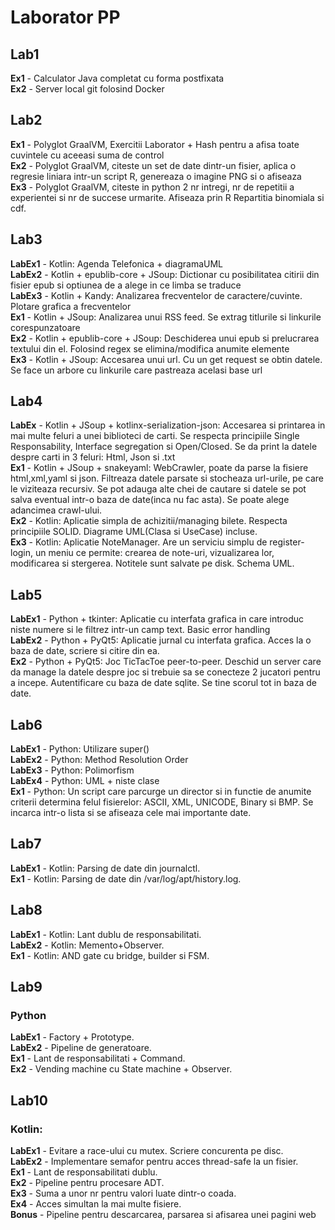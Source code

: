 # Laborator PP

## Lab1
**Ex1** - Calculator Java completat cu forma postfixata<br>
**Ex2** - Server local git folosind Docker<br>

## Lab2
**Ex1** - Polyglot GraalVM, Exercitii Laborator + Hash pentru a afisa toate cuvintele cu aceeasi suma de control<br>
**Ex2** - Polyglot GraalVM, citeste un set de date dintr-un fisier, aplica o regresie liniara intr-un script R, genereaza o imagine PNG si o afiseaza<br>
**Ex3** - Polyglot GraalVM, citeste in python 2 nr intregi, nr de repetitii a experientei si nr de succese urmarite. Afiseaza prin R Repartitia binomiala si cdf.<br>  

## Lab3
**LabEx1** - Kotlin: Agenda Telefonica + diagramaUML<br>
**LabEx2** - Kotlin + epublib-core + JSoup: Dictionar cu posibilitatea citirii din fisier epub si optiunea de a alege in ce limba se traduce<br>
**LabEx3** - Kotlin + Kandy: Analizarea frecventelor de caractere/cuvinte. Plotare grafica a frecventelor<br>
**Ex1** - Kotlin + JSoup: Analizarea unui RSS feed. Se extrag titlurile si linkurile corespunzatoare<br>
**Ex2** - Kotlin + epublib-core + JSoup: Deschiderea unui epub si prelucrarea textului din el. Folosind regex se elimina/modifica anumite elemente<br> 
**Ex3** - Kotlin + JSoup: Accesarea unui url. Cu un get request se obtin datele. Se face un arbore cu linkurile care pastreaza acelasi base url<br>

## Lab4
**LabEx** - Kotlin + JSoup + kotlinx-serialization-json: Accesarea si printarea in mai multe feluri a unei biblioteci de carti. Se respecta principiile Single Responsability, Interface segregation si Open/Closed. Se da print la datele despre carti in 3 feluri: Html, Json si .txt<br>
**Ex1** - Kotlin + JSoup + snakeyaml: WebCrawler, poate da parse la fisiere html,xml,yaml si json. Filtreaza datele parsate si stocheaza url-urile, pe care le viziteaza recursiv. Se pot adauga alte chei de cautare si datele se pot salva eventual intr-o baza de date(inca nu fac asta). Se poate alege adancimea crawl-ului.<br> 
**Ex2** - Kotlin: Aplicatie simpla de achizitii/managing bilete. Respecta principiile SOLID. Diagrame UML(Clasa si UseCase) incluse.<br> 
**Ex3** - Kotlin: Aplicatie NoteManager. Are un serviciu simplu de register-login, un meniu ce permite: crearea de note-uri, vizualizarea lor, modificarea si stergerea. Notitele sunt salvate pe disk. Schema UML.<br>

## Lab5
**LabEx1** - Python + tkinter: Aplicatie cu interfata grafica in care introduc niste numere si le filtrez intr-un camp text. Basic error handling<br>
**LabEx2** - Python + PyQt5: Aplicatie jurnal cu interfata grafica. Acces la o baza de date, scriere si citire din ea.<br>
**Ex2** - Python + PyQt5: Joc TicTacToe peer-to-peer. Deschid un server care da manage la datele despre joc si trebuie sa se conecteze 2 jucatori pentru a incepe. Autentificare cu baza de date sqlite. Se tine scorul tot in baza de date.<br>

## Lab6
**LabEx1** - Python: Utilizare super()<br>
**LabEx2** - Python: Method Resolution Order<br>
**LabEx3** - Python: Polimorfism<br>
**LabEx4** - Python: UML + niste clase<br>
**Ex1** - Python: Un script care parcurge un director si in functie de anumite criterii determina felul fisierelor: ASCII, XML, UNICODE, Binary si BMP. Se incarca intr-o lista si se afiseaza cele mai importante date.<br>


## Lab7
**LabEx1** - Kotlin: Parsing de date din journalctl.<br>
**Ex1** - Kotlin: Parsing de date din /var/log/apt/history.log.<br>

## Lab8
**LabEx1** - Kotlin: Lant dublu de responsabilitati.<br>
**LabEx2** - Kotlin: Memento+Observer.<br>
**Ex1** - Kotlin: AND gate cu bridge, builder si FSM.<br>

## Lab9
### Python
**LabEx1** - Factory + Prototype.<br>
**LabEx2** - Pipeline de generatoare.<br>
**Ex1** - Lant de responsabilitati + Command.<br>
**Ex2** - Vending machine cu State machine + Observer.<br>

## Lab10
###  Kotlin:
**LabEx1** - Evitare a race-ului cu mutex. Scriere concurenta pe disc.<br>
**LabEx2** - Implementare semafor pentru acces thread-safe la un fisier.<br>
**Ex1** - Lant de responsabilitati dublu.<br>
**Ex2** - Pipeline pentru procesare ADT.<br>
**Ex3** - Suma a unor nr pentru valori luate dintr-o coada.<br>
**Ex4** - Acces simultan la mai multe fisiere.<br>
**Bonus** - Pipeline pentru descarcarea, parsarea si afisarea unei pagini web<br> 
